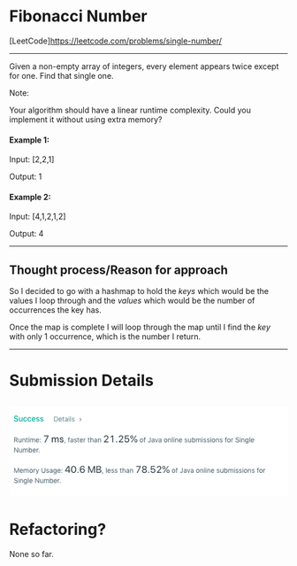 # Fibonacci Number
[LeetCode]https://leetcode.com/problems/single-number/

---
Given a non-empty array of integers, every element appears twice except for one. Find that single one.

Note:

Your algorithm should have a linear runtime complexity. Could you implement it without using extra memory?

#### Example 1:

Input: [2,2,1]

Output: 1

#### Example 2:

Input: [4,1,2,1,2]

Output: 4

---

## Thought process/Reason for approach
So I decided to go with a hashmap to hold the *keys* which would be the values I loop through and the *values* which would be the number of occurrences the key has.

Once the map is complete I will loop through the map until I find the *key* with only 1 occurrence, which is the number I return.

---
# Submission Details
![Details](https://github.com/ksbeasle/Algorithms/blob/master/single-number/submission-details.png?raw=true)
---
# Refactoring?
None so far.